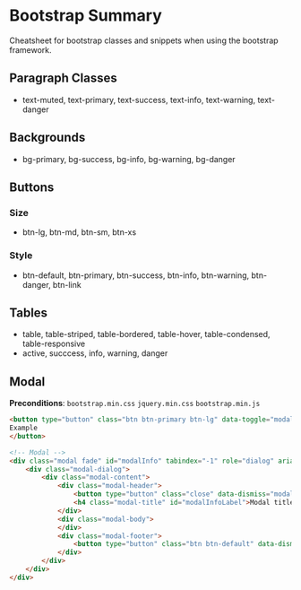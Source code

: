 # Bootstrap Summary

Cheatsheet for bootstrap classes and snippets when using the bootstrap framework.

## Paragraph Classes

- text-muted, text-primary, text-success, text-info, text-warning, text-danger

## Backgrounds

- bg-primary, bg-success, bg-info, bg-warning, bg-danger

## Buttons

### Size

- btn-lg, btn-md, btn-sm, btn-xs

### Style

- btn-default, btn-primary, btn-success, btn-info, btn-warning, btn-danger, btn-link

## Tables

- table, table-striped, table-bordered, table-hover, table-condensed, table-responsive
- active, succcess, info, warning, danger

## Modal

**Preconditions**: `bootstrap.min.css` `jquery.min.css` `bootstrap.min.js`

```html
<button type="button" class="btn btn-primary btn-lg" data-toggle="modal" data-target="#modalInfo">
Example
</button>
```

```html
<!-- Modal -->
<div class="modal fade" id="modalInfo" tabindex="-1" role="dialog" aria-labelledby="modalInfoLabel" aria-hidden="true">
    <div class="modal-dialog">
        <div class="modal-content">
            <div class="modal-header">
                <button type="button" class="close" data-dismiss="modal" aria-label="Close"><span aria-hidden="true">&times;</span></button>
                <h4 class="modal-title" id="modalInfoLabel">Modal title</h4>
            </div>
            <div class="modal-body">
            </div>
            <div class="modal-footer">
                <button type="button" class="btn btn-default" data-dismiss="modal">Close</button>
            </div>
        </div>
    </div>
</div>
```